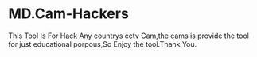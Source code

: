 # MD.Cam-Hackers
This Tool Is For Hack Any countrys cctv Cam,the cams is provide the tool for just educational porpous,So Enjoy the tool.Thank You.       

